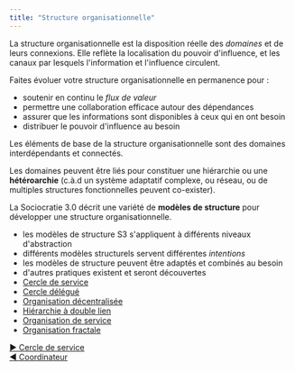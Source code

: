 ```yaml
---
title: "Structure organisationnelle"
---
```



La structure organisationnelle est la disposition réelle des <dfn data-info="Domaine: Une zone d&apos;influence, d’activité et de prise de décisions distincte au sein d&apos;une organisation.">domaines</dfn> et de leurs connexions. Elle reflète la localisation du pouvoir d'influence, et les canaux par lesquels l'information et l'influence circulent.

Faites évoluer votre structure organisationnelle en permanence pour :

- soutenir en continu le <dfn data-info="Flux de valeur: Les livrables voyageant traversant une organisation vers les clients ou d&apos;autres intervenants.">flux de valeur</dfn>
- permettre une collaboration efficace autour des dépendances
- assurer que les informations sont disponibles à ceux qui en ont besoin
- distribuer le pouvoir d'influence au besoin

Les éléments de base de la structure organisationnelle sont des domaines interdépendants et connectés.

Les domaines peuvent être liés pour constituer une hiérarchie ou une **hétéroarchie** (c.à.d un système adaptatif complexe, ou réseau, ou de multiples structures fonctionnelles peuvent co-exister).

La Sociocratie 3.0 décrit une variété de **modèles de structure** pour développer une structure organisationnelle.

- les modèles de structure S3 s'appliquent à différents niveaux d'abstraction
- différents modèles structurels servent différentes <dfn data-info="Intention: La motivation d&apos;un groupe ou d&apos;une personne pour répondre à une situation particulière.">intentions</dfn>
- les modèles de structure peuvent être adaptés et combinés au besoin
- d'autres pratiques existent et seront découvertes
- [Cercle de service](service-circle.html)
- [Cercle délégué](delegate-circle.html)
- [Organisation décentralisée](peach-organization.html)
- [Hiérarchie à double lien](double-linked-hierarchy.html)
- [Organisation de service](service-organization.html)
- [Organisation fractale](fractal-organization.html)


[&#9654; Cercle de service](service-circle.html)<br/>[&#9664; Coordinateur](coordinator.html)

